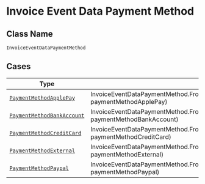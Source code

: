 
# Invoice Event Data Payment Method

## Class Name

`InvoiceEventDataPaymentMethod`

## Cases

| Type | Factory Method |
|  --- | --- |
| [`PaymentMethodApplePay`](../../../doc/models/payment-method-apple-pay.md) | InvoiceEventDataPaymentMethod.FromPaymentMethodApplePay(PaymentMethodApplePay paymentMethodApplePay) |
| [`PaymentMethodBankAccount`](../../../doc/models/payment-method-bank-account.md) | InvoiceEventDataPaymentMethod.FromPaymentMethodBankAccount(PaymentMethodBankAccount paymentMethodBankAccount) |
| [`PaymentMethodCreditCard`](../../../doc/models/payment-method-credit-card.md) | InvoiceEventDataPaymentMethod.FromPaymentMethodCreditCard(PaymentMethodCreditCard paymentMethodCreditCard) |
| [`PaymentMethodExternal`](../../../doc/models/payment-method-external.md) | InvoiceEventDataPaymentMethod.FromPaymentMethodExternal(PaymentMethodExternal paymentMethodExternal) |
| [`PaymentMethodPaypal`](../../../doc/models/payment-method-paypal.md) | InvoiceEventDataPaymentMethod.FromPaymentMethodPaypal(PaymentMethodPaypal paymentMethodPaypal) |

